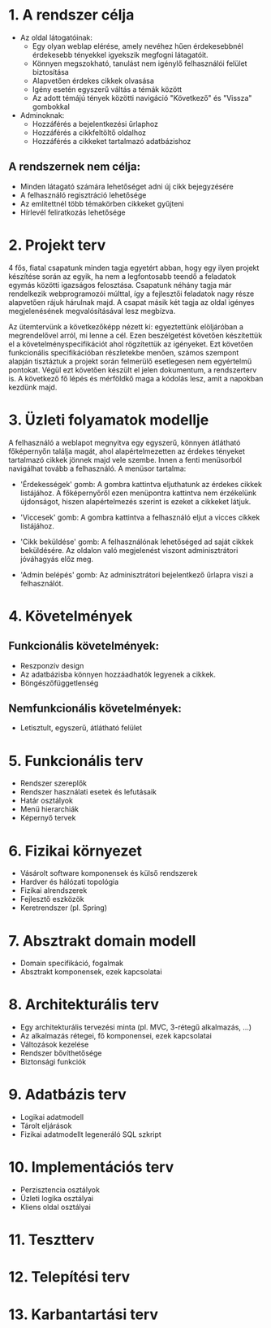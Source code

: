 # 1. A rendszer célja
- Az oldal látogatóinak:
    - Egy olyan weblap elérése, amely nevéhez hűen érdekesebbnél érdekesebb tényekkel igyekszik megfogni látagatóit.
    - Könnyen megszokható, tanulást nem igénylő felhasználói felület biztosítása
    - Alapvetően érdekes cikkek olvasása
    - Igény esetén egyszerű váltás a témák között
    - Az adott témájú tények közötti navigáció "Következő" és "Vissza" gombokkal
- Adminoknak:
    - Hozzáférés a bejelentkezési űrlaphoz 
    - Hozzáférés a cikkfeltöltő oldalhoz
    - Hozzáférés a cikkeket tartalmazó adatbázishoz
    
## A rendszernek nem célja:
   - Minden látagató számára lehetőséget adni új cikk bejegyzésére
   - A felhasználó regisztráció lehetősége
   - Az említettnél több témakörben cikkeket gyűjteni
   - Hírlevél feliratkozás lehetősége

# 2. Projekt terv

4 fős, fiatal csapatunk minden tagja egyetért abban, hogy egy ilyen projekt készítése során az egyik, ha 
nem a legfontosabb teendő a feladatok egymás közötti igazságos felosztása. Csapatunk néhány tagja már rendelkezik
webprogramozói múlttal, így a fejlesztői feladatok nagy része alapvetően rájuk hárulnak majd.
A csapat másik két tagja az oldal igényes megjelenésének megvalósításával lesz megbízva.

Az ütemtervünk a következőképp nézett ki: egyeztettünk elöljáróban a megrendelővel arról, mi lenne a cél. 
Ezen beszélgetést követően készítettük el a követelményspecifikációt ahol rögzítettük az igényeket.
Ezt követően funkcionális specifikációban részletekbe menően, számos szempont alapján tisztáztuk a projekt 
során felmerülő esetlegesen nem egyértelmű pontokat. Végül ezt követően készült el jelen dokumentum, 
a rendszerterv is. A következő fő lépés és mérföldkő maga a kódolás lesz, amit a napokban kezdünk majd.

# 3. Üzleti folyamatok modellje

A felhasználó a weblapot megnyitva egy egyszerű, könnyen átlátható főképernyőn találja magát, 
ahol alapértelmezetten az érdekes tényeket tartalmazó cikkek jönnek majd vele szembe.
Innen a fenti menüsorból navigálhat tovább a felhasználó. A menüsor tartalma:

- 'Érdekességek' gomb: A gombra kattintva eljuthatunk az érdekes cikkek listájához. A főképernyőről ezen menüpontra kattintva nem érzékelünk 
újdonságot, hiszen alapértelmezés szerint is ezeket a cikkeket látjuk.

- 'Viccesek' gomb: A gombra kattintva a felhasználó eljut a vicces cikkek listájához.

- 'Cikk beküldése' gomb: A felhasználónak lehetőséged ad saját cikkek beküldésére. Az oldalon való megjelenést viszont
adminisztrátori jóváhagyás előz meg.

- 'Admin belépés' gomb: Az adminisztrátori bejelentkező űrlapra viszi a felhasználót. 

# 4. Követelmények

## Funkcionális követelmények:

- Reszponzív design
- Az adatbázisba könnyen hozzáadhatók legyenek a cikkek.
- Böngészőfüggetlenség

## Nemfunkcionális követelmények:

- Letisztult, egyszerű, átlátható felület

# 5. Funkcionális terv

- Rendszer szereplők
- Rendszer használati esetek és lefutásaik
- Határ osztályok
- Menü hierarchiák
- Képernyő tervek

# 6. Fizikai környezet

- Vásárolt software komponensek és külső rendszerek
- Hardver és hálózati topológia
- Fizikai alrendszerek
- Fejlesztő eszközök
- Keretrendszer (pl. Spring)

# 7. Absztrakt domain modell

- Domain specifikáció, fogalmak
- Absztrakt komponensek, ezek kapcsolatai

# 8. Architekturális terv

- Egy architekturális tervezési minta (pl. MVC, 3-rétegű alkalmazás, …)
- Az alkalmazás rétegei, fő komponensei, ezek kapcsolatai
- Változások kezelése
- Rendszer bővíthetősége
- Biztonsági funkciók

# 9. Adatbázis terv

- Logikai adatmodell
- Tárolt eljárások
- Fizikai adatmodellt legeneráló SQL szkript

# 10. Implementációs terv

- Perzisztencia osztályok
- Üzleti logika osztályai
- Kliens oldal osztályai

# 11. Tesztterv

# 12. Telepítési terv

# 13. Karbantartási terv